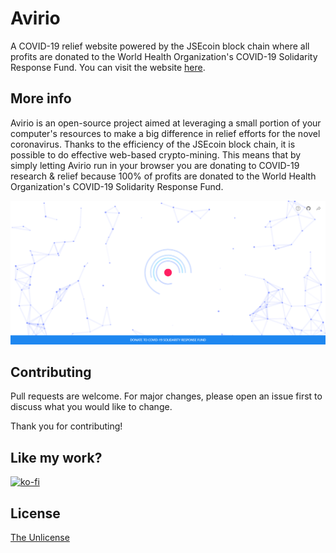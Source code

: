 # Avirio

A COVID-19 relief website powered by the JSEcoin block chain where all profits are donated to the World Health Organization's COVID-19 Solidarity Response Fund. You can visit the website [here](https://iandraves.github.io/Avirio).

## More info

Avirio is an open-source project aimed at leveraging a small portion of your computer's resources to make a big difference in relief efforts for the novel coronavirus. Thanks to the efficiency of the JSEcoin block chain, it is possible to do effective web-based crypto-mining. This means that by simply letting Avirio run in your browser you are donating to COVID-19 research & relief because 100% of profits are donated to the World Health Organization's COVID-19 Solidarity Response Fund.


![Screenshot of webpage](img/screenshot.png)

## Contributing
Pull requests are welcome. For major changes, please open an issue first to discuss what you would like to change.

Thank you for contributing!

## Like my work?
[![ko-fi](https://www.ko-fi.com/img/githubbutton_sm.svg)](https://ko-fi.com/H2H71K4IH)

## License
[The Unlicense](https://choosealicense.com/licenses/unlicense/)

